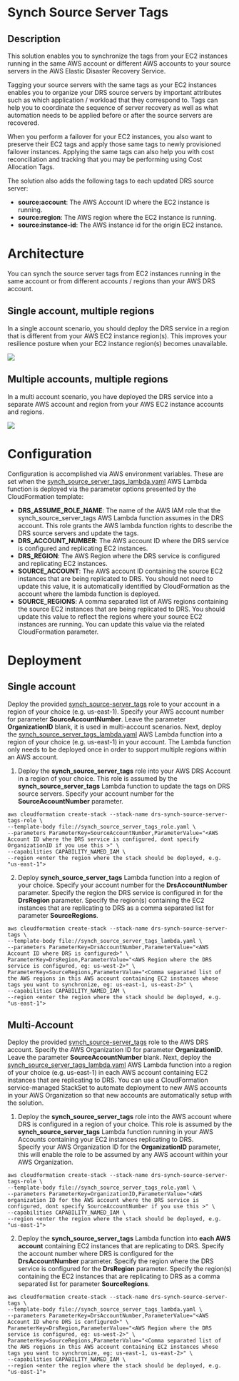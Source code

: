 # Synch Source Server Tags

## Description

This solution enables you to synchronize the tags from your EC2 instances running in the same AWS account or different AWS accounts to your source servers in the AWS Elastic Disaster Recovery Service.

Tagging your source servers with the same tags as your EC2 instances enables you to organize your DRS source servers by important attributes such as which application / workload that they correspond to.  Tags can help you to coordinate the sequence of server recovery as well as what automation needs to be applied before or after the source servers are recovered.

When you perform a failover for your EC2 instances, you also want to preserve their EC2 tags and apply those same tags to newly provisioned failover instances.  Applying the same tags can also help you with cost reconciliation and tracking that you may be performing using Cost Allocation Tags.

The solution also adds the following tags to each updated DRS source server:
* **source:account**:  The AWS Account ID where the EC2 instance is running.
* **source:region**:  The AWS region where the EC2 instance is running.
* **source:instance-id**:  The AWS instance id for the origin EC2 instance.

# Architecture
You can synch the source server tags from EC2 instances running in the same account or from different accounts / regions than your AWS DRS account.

## Single account, multiple regions
In a single account scenario, you should deploy the DRS service in a region that is different from your AWS EC2 instance region(s).  This improves your resilience posture when your EC2 instance region(s) becomes unavailable.

![](diagrams/single_account.png)

## Multiple accounts, multiple regions
In a multi account scenario, you have deployed the DRS service into a separate AWS account and region from your AWS EC2 instance accounts and regions.

![](diagrams/multi_account.png)

# Configuration

Configuration is accomplished via AWS environment variables.  These are set when the [synch_source_server_tags_lambda.yaml](synch_source_server_tags_lambda.yaml) AWS Lambda function is deployed via the parameter options presented by the CloudFormation template:

* **DRS_ASSUME_ROLE_NAME**: The name of the AWS IAM role that the synch_source_server_tags AWS Lambda function assumes in the DRS account.  This role grants the AWS lambda function rights to describe the DRS source servers and update the tags.   
* **DRS_ACCOUNT_NUMBER**: The AWS account ID where the DRS service is configured and replicating EC2 instances.
* **DRS_REGION**:  The AWS Region where the DRS service is configured and replicating EC2 instances.
* **SOURCE_ACCOUNT**:   The AWS account ID containing the source EC2 instances that are being replicated to DRS.  You should not need to update this value, it is automatically identified by CloudFormation as the account where the lambda function is deployed.
* **SOURCE_REGIONS**:  A comma separated list of AWS regions containing the source EC2 instances that are being replicated to DRS.  You should update this value to reflect the regions where your source EC2 instances are running.  You can update this value via the related CloudFormation parameter.

# Deployment

## Single account

Deploy the provided [synch_source-server_tags](synch_source_server_tags_role.yaml) role to your account in a region of your choice (e.g. us-east-1).  Specify your AWS account number for parameter **SourceAccountNumber**.  Leave the parameter **OrganizationID** blank, it is used in multi-account scenarios.  Next, deploy the [synch_source_server_tags_lambda.yaml](synch_source_server_tags_lambda.yaml) AWS Lambda function into a region of your choice (e.g. us-east-1) in your account.  The Lambda function only needs to be deployed once in order to support multiple regions within an AWS account.

1. Deploy the **synch_source_server_tags** role into your AWS DRS Account in a region of your choice.  This role is assumed by the **synch_source_server_tags** Lambda function to update the tags on DRS source servers.
    Specify your account number for the **SourceAccountNumber** parameter. 

```shell
aws cloudformation create-stack --stack-name drs-synch-source-server-tags-role \
--template-body file://synch_source_server_tags_role.yaml \
--parameters ParameterKey=SourceAccountNumber,ParameterValue="<AWS Account ID where the DRS service is configured, dont specify OrganizationID if you use this >" \
--capabilities CAPABILITY_NAMED_IAM \
--region <enter the region where the stack should be deployed, e.g. "us-east-1">
```


2. Deploy **synch_source_server_tags** Lambda function into a region of your choice.  Specify your account number for the **DrsAccountNumber** parameter.  Specify the region the DRS service is configured in for the **DrsRegion** parameter.  Specify the region(s) containing the EC2 instances that are replicating to DRS as a comma separated list for parameter **SourceRegions**.

```shell
aws cloudformation create-stack --stack-name drs-synch-source-server-tags \
--template-body file://synch_source_server_tags_lambda.yaml \
--parameters ParameterKey=DrsAccountNumber,ParameterValue="<AWS Account ID where DRS is configured>" \
ParameterKey=DrsRegion,ParameterValue="<AWS Region where the DRS service is configured, eg: us-west-2>" \
ParameterKey=SourceRegions,ParameterValue="<Comma separated list of the AWS regions in this AWS account containing EC2 instances whose tags you want to synchronize, eg: us-east-1, us-east-2>" \
--capabilities CAPABILITY_NAMED_IAM \
--region <enter the region where the stack should be deployed, e.g. "us-east-1">
```

## Multi-Account

Deploy the provided [synch_source-server_tags](synch_source_server_tags_role.yaml) role to the AWS DRS account.  Specify the AWS Organization ID for parameter **OrganizationID**.  Leave the parameter **SourceAccountNumber** blank.  Next, deploy the [synch_source_server_tags_lambda.yaml](synch_source_server_tags_lambda.yaml) AWS Lambda function into a region of your choice (e.g. us-east-1) in each AWS account containing EC2 instances that are replicating to DRS.  You can use a CloudFormation service-managed StackSet to automate deployment to new AWS accounts in your AWS Organization so that new accounts are automatically setup with the solution.  

1. Deploy the **synch_source_server_tags** role into the AWS account where DRS is configured in a region of your choice.  This role is assumed by the **synch_source_server_tags** Lambda function running in your AWS Accounts containing your EC2 instances replicating to DRS.  
   Specify your AWS Organization ID for the **OrganizationID** parameter, this will enable the role to be assumed by any AWS account within your AWS Organization.

```shell
aws cloudformation create-stack --stack-name drs-synch-source-server-tags-role \
--template-body file://synch_source_server_tags_role.yaml \
--parameters ParameterKey=OrganizationID,ParameterValue="<AWS organization ID for the AWS account where the DRS service is configured, dont specify SourceAccountNumber if you use this >" \
--capabilities CAPABILITY_NAMED_IAM \
--region <enter the region where the stack should be deployed, e.g. "us-east-1">
```

2. Deploy the **synch_source_server_tags** Lambda function into **each AWS account** containing EC2 instances that are replicating to DRS.  Specify the account number where DRS is configured for the **DrsAccountNumber** parameter.  Specify the region where the DRS service is configured for the **DrsRegion** parameter.  Specify the region(s) containing the EC2 instances that are replicating to DRS as a comma separated list for parameter **SourceRegions**.

```shell
aws cloudformation create-stack --stack-name drs-synch-source-server-tags \
--template-body file://synch_source_server_tags_lambda.yaml \
--parameters ParameterKey=DrsAccountNumber,ParameterValue="<AWS Account ID where DRS is configured>" \
ParameterKey=DrsRegion,ParameterValue="<AWS Region where the DRS service is configured, eg: us-west-2>" \
ParameterKey=SourceRegions,ParameterValue="<Comma separated list of the AWS regions in this AWS account containing EC2 instances whose tags you want to synchronize, eg: us-east-1, us-east-2>" \
--capabilities CAPABILITY_NAMED_IAM \
--region <enter the region where the stack should be deployed, e.g. "us-east-1">
```
